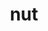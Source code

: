 ---
category: 3-letters
denotation: null
name: nut
reference_link: https://www.etymonline.com/word/nut
root_language: null
root_name: null
title: nut
type: free
word_sums:
- respelling: nut
  sum: 'Nut + '
---